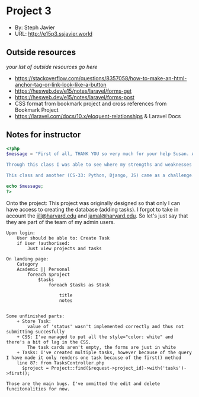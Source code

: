 



# Project 3
+ By: Steph Javier
+ URL: <http://e15p3.ssjavier.world>

## Outside resources
*your list of outside resources go here*
+ https://stackoverflow.com/questions/8357058/how-to-make-an-html-anchor-tag-or-link-look-like-a-button
+ https://hesweb.dev/e15/notes/laravel/forms-get
+ https://hesweb.dev/e15/notes/laravel/forms-post
+ CSS format from bookmark project and cross references from Bookmark Project
+ https://laravel.com/docs/10.x/eloquent-relationships & Laravel Docs

## Notes for instructor

```php
<?php
$message = "First of all, THANK YOU so very much for your help Susan. Although I came around rather slow, I learnt a GREAT deal and have regained a profound appreciation for programming and web development. I found myself overwhelmed so many times with so much information these past couple of months; but now I'm realising that that is the fun part of programming. Learn to have fun not knowing and figuring it out. 

Through this class I was able to see where my strengths and weaknesses lie in programming. I have fun and I am great with putting together the front-end/UI, but I do so-so at figuring out the middle-tier and back-end, for now. This because I have less experience with these two levels. However, I've come to enjoy figuring out how to piece everything together. So I am looking forward to fortifying my skills in middle and back-end programming as I go forward in my career and in school.

This class and another (CS-33: Python, Django, JS) came as a challenge. After all, this was my first proper semester pivoting to a concentration in Computer Science for my BLA Degree at HES. I had informal experience in programming through a introductory course in CS before and a coding bootcamp. But the building blocks that I have learnt (and will continue to do so) through this course are absolutely valuable especially as a beginner. So again, thank you kindly."

echo $message;
?>
```

Onto the project: 
    This project was originally designed so that only I can have access to creating the database (adding tasks). I forgot to take in account the jill@harvard.edu and jamal@harvard.edu. So let's just say that they are part of the team of my admin users. 

    Upon login:
        User should be able to: Create Task
        if User !authorised: 
            Just view projects and tasks

    On landing page: 
        Category
        Academic || Personal 
            foreach $project
                $tasks
                    foreach $tasks as $task

                        title
                        notes


    Some unfinished parts:
        + Store Task:   
            value of 'status' wasn't implemented correctly and thus not submitting succesfully
        + CSS: I've managed to put all the style="color: white" and there's a bit of lag in the CSS. 
            The task cards aren't empty, the forms are just in white
        + Tasks: I've created multiple tasks, however because of the query I have made it only renders one task because of the first() method
        line 87: from TasksController.php
          $project = Project::find($request->project_id)->with('tasks')->first();

    Those are the main bugs. I've ommitted the edit and delete funcitonalities for now. 

    